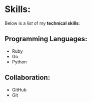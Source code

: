 # Skills:

Below is a *list* of my **technical skills**:

## Programming Languages:
- Ruby
- Go
- Python

## Collaboration:
- GitHub
- Git

